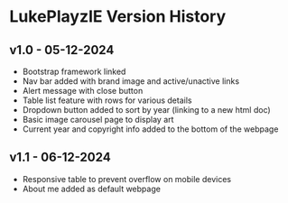 # LukePlayzIE Version History

## v1.0 - 05-12-2024
- Bootstrap framework linked
- Nav bar added with brand image and active/unactive links
- Alert message with close button
- Table list feature with rows for various details
- Dropdown button added to sort by year (linking to a new html doc)
- Basic image carousel page to display art
- Current year and copyright info added to the bottom of the webpage

## v1.1 - 06-12-2024
- Responsive table to prevent overflow on mobile devices
- About me added as default webpage
